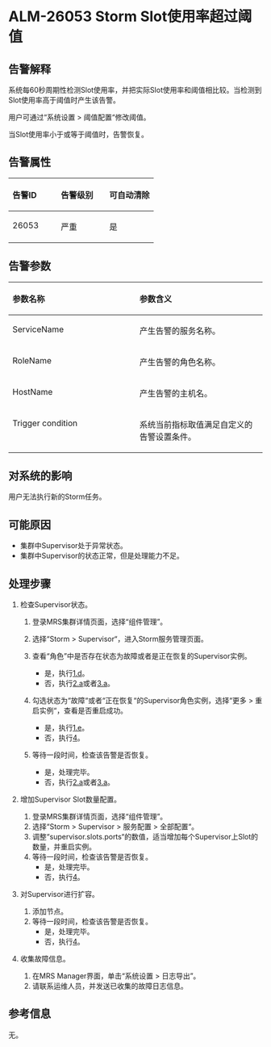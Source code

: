 # ALM-26053 Storm Slot使用率超过阈值<a name="alm_26053"></a>

## 告警解释<a name="zh-cn_topic_0191813942_section32908243175620"></a>

系统每60秒周期性检测Slot使用率，并把实际Slot使用率和阈值相比较。当检测到Slot使用率高于阈值时产生该告警。

用户可通过“系统设置 \> 阈值配置“修改阈值。

当Slot使用率小于或等于阈值时，告警恢复。

## 告警属性<a name="zh-cn_topic_0191813942_section21771461175620"></a>

<a name="zh-cn_topic_0191813942_table18657878175620"></a>
<table><thead align="left"><tr id="zh-cn_topic_0191813942_row25584845175620"><th class="cellrowborder" valign="top" width="33.33333333333333%" id="mcps1.1.4.1.1"><p id="zh-cn_topic_0191813942_p59106577175620"><a name="zh-cn_topic_0191813942_p59106577175620"></a><a name="zh-cn_topic_0191813942_p59106577175620"></a><strong id="zh-cn_topic_0191813942_b62197145175620"><a name="zh-cn_topic_0191813942_b62197145175620"></a><a name="zh-cn_topic_0191813942_b62197145175620"></a>告警ID</strong></p>
</th>
<th class="cellrowborder" valign="top" width="33.33333333333333%" id="mcps1.1.4.1.2"><p id="zh-cn_topic_0191813942_p4803980175620"><a name="zh-cn_topic_0191813942_p4803980175620"></a><a name="zh-cn_topic_0191813942_p4803980175620"></a><strong id="zh-cn_topic_0191813942_b43235825175620"><a name="zh-cn_topic_0191813942_b43235825175620"></a><a name="zh-cn_topic_0191813942_b43235825175620"></a>告警级别</strong></p>
</th>
<th class="cellrowborder" valign="top" width="33.33333333333333%" id="mcps1.1.4.1.3"><p id="zh-cn_topic_0191813942_p12440926175620"><a name="zh-cn_topic_0191813942_p12440926175620"></a><a name="zh-cn_topic_0191813942_p12440926175620"></a><strong id="zh-cn_topic_0191813942_b44859472175620"><a name="zh-cn_topic_0191813942_b44859472175620"></a><a name="zh-cn_topic_0191813942_b44859472175620"></a>可自动清除</strong></p>
</th>
</tr>
</thead>
<tbody><tr id="zh-cn_topic_0191813942_row9738609175620"><td class="cellrowborder" valign="top" width="33.33333333333333%" headers="mcps1.1.4.1.1 "><p id="zh-cn_topic_0191813942_p420326841881"><a name="zh-cn_topic_0191813942_p420326841881"></a><a name="zh-cn_topic_0191813942_p420326841881"></a>26053</p>
</td>
<td class="cellrowborder" valign="top" width="33.33333333333333%" headers="mcps1.1.4.1.2 "><p id="zh-cn_topic_0191813942_p492042251881"><a name="zh-cn_topic_0191813942_p492042251881"></a><a name="zh-cn_topic_0191813942_p492042251881"></a>严重</p>
</td>
<td class="cellrowborder" valign="top" width="33.33333333333333%" headers="mcps1.1.4.1.3 "><p id="zh-cn_topic_0191813942_p261193031881"><a name="zh-cn_topic_0191813942_p261193031881"></a><a name="zh-cn_topic_0191813942_p261193031881"></a>是</p>
</td>
</tr>
</tbody>
</table>

## 告警参数<a name="zh-cn_topic_0191813942_section8062366175620"></a>

<a name="zh-cn_topic_0191813942_table49071894175620"></a>
<table><thead align="left"><tr id="zh-cn_topic_0191813942_row19751123175620"><th class="cellrowborder" valign="top" width="50%" id="mcps1.1.3.1.1"><p id="zh-cn_topic_0191813942_p56337144175620"><a name="zh-cn_topic_0191813942_p56337144175620"></a><a name="zh-cn_topic_0191813942_p56337144175620"></a><strong id="zh-cn_topic_0191813942_b37272250175620"><a name="zh-cn_topic_0191813942_b37272250175620"></a><a name="zh-cn_topic_0191813942_b37272250175620"></a>参数名称</strong></p>
</th>
<th class="cellrowborder" valign="top" width="50%" id="mcps1.1.3.1.2"><p id="zh-cn_topic_0191813942_p66262301175620"><a name="zh-cn_topic_0191813942_p66262301175620"></a><a name="zh-cn_topic_0191813942_p66262301175620"></a><strong id="zh-cn_topic_0191813942_b59489799175620"><a name="zh-cn_topic_0191813942_b59489799175620"></a><a name="zh-cn_topic_0191813942_b59489799175620"></a>参数含义</strong></p>
</th>
</tr>
</thead>
<tbody><tr id="zh-cn_topic_0191813942_row53944385175620"><td class="cellrowborder" valign="top" width="50%" headers="mcps1.1.3.1.1 "><p id="zh-cn_topic_0191813942_p1213631718815"><a name="zh-cn_topic_0191813942_p1213631718815"></a><a name="zh-cn_topic_0191813942_p1213631718815"></a>ServiceName</p>
</td>
<td class="cellrowborder" valign="top" width="50%" headers="mcps1.1.3.1.2 "><p id="zh-cn_topic_0191813942_p4351758218815"><a name="zh-cn_topic_0191813942_p4351758218815"></a><a name="zh-cn_topic_0191813942_p4351758218815"></a>产生告警的服务名称。</p>
</td>
</tr>
<tr id="zh-cn_topic_0191813942_row39776827175620"><td class="cellrowborder" valign="top" width="50%" headers="mcps1.1.3.1.1 "><p id="zh-cn_topic_0191813942_p4893377818815"><a name="zh-cn_topic_0191813942_p4893377818815"></a><a name="zh-cn_topic_0191813942_p4893377818815"></a>RoleName</p>
</td>
<td class="cellrowborder" valign="top" width="50%" headers="mcps1.1.3.1.2 "><p id="zh-cn_topic_0191813942_p421312018815"><a name="zh-cn_topic_0191813942_p421312018815"></a><a name="zh-cn_topic_0191813942_p421312018815"></a>产生告警的角色名称。</p>
</td>
</tr>
<tr id="zh-cn_topic_0191813942_row38777247175620"><td class="cellrowborder" valign="top" width="50%" headers="mcps1.1.3.1.1 "><p id="zh-cn_topic_0191813942_p5146605718815"><a name="zh-cn_topic_0191813942_p5146605718815"></a><a name="zh-cn_topic_0191813942_p5146605718815"></a>HostName</p>
</td>
<td class="cellrowborder" valign="top" width="50%" headers="mcps1.1.3.1.2 "><p id="zh-cn_topic_0191813942_p800105218815"><a name="zh-cn_topic_0191813942_p800105218815"></a><a name="zh-cn_topic_0191813942_p800105218815"></a>产生告警的主机名。</p>
</td>
</tr>
<tr id="zh-cn_topic_0191813942_row5746391418810"><td class="cellrowborder" valign="top" width="50%" headers="mcps1.1.3.1.1 "><p id="zh-cn_topic_0191813942_p6140530018815"><a name="zh-cn_topic_0191813942_p6140530018815"></a><a name="zh-cn_topic_0191813942_p6140530018815"></a>Trigger condition</p>
</td>
<td class="cellrowborder" valign="top" width="50%" headers="mcps1.1.3.1.2 "><p id="zh-cn_topic_0191813942_p777338418815"><a name="zh-cn_topic_0191813942_p777338418815"></a><a name="zh-cn_topic_0191813942_p777338418815"></a>系统当前指标取值满足自定义的告警设置条件。</p>
</td>
</tr>
</tbody>
</table>

## 对系统的影响<a name="zh-cn_topic_0191813942_section3251753175620"></a>

用户无法执行新的Storm任务。

## 可能原因<a name="zh-cn_topic_0191813942_section21717983175620"></a>

-   集群中Supervisor处于异常状态。
-   集群中Supervisor的状态正常，但是处理能力不足。

## 处理步骤<a name="zh-cn_topic_0191813942_section7979165175620"></a>

1.  检查Supervisor状态。
    1.  登录MRS集群详情页面，选择“组件管理”。
    2.  选择“Storm \> Supervisor“，进入Storm服务管理页面。
    3.  查看“角色”中是否存在状态为故障或者是正在恢复的Supervisor实例。
        -   是，执行[1.d](#zh-cn_topic_0191813942_li6671657118374)。
        -   否，执行[2.a](#zh-cn_topic_0191813942_li142406612228)或者[3.a](#zh-cn_topic_0191813942_li22838295183633)。

    4.  <a name="zh-cn_topic_0191813942_li6671657118374"></a>勾选状态为“故障“或者“正在恢复“的Supervisor角色实例，选择“更多 \> 重启实例“，查看是否重启成功。
        -   是，执行[1.e](#zh-cn_topic_0191813942_li5198268318374)。
        -   否，执行[4](#zh-cn_topic_0191813942_li572522141314)。

    5.  <a name="zh-cn_topic_0191813942_li5198268318374"></a>等待一段时间，检查该告警是否恢复。
        -   是，处理完毕。
        -   否，执行[2.a](#zh-cn_topic_0191813942_li142406612228)或者[3.a](#zh-cn_topic_0191813942_li22838295183633)。

2.  增加Supervisor Slot数量配置。
    1.  <a name="zh-cn_topic_0191813942_li142406612228"></a>登录MRS集群详情页面，选择“组件管理”。
    2.  选择“Storm \> Supervisor \> 服务配置 \> 全部配置“。
    3.  调整“supervisor.slots.ports“的数值，适当增加每个Supervisor上Slot的数量，并重启实例。
    4.  等待一段时间，检查该告警是否恢复。
        -   是，处理完毕。
        -   否，执行[4](#zh-cn_topic_0191813942_li572522141314)。

3.  对Supervisor进行扩容。
    1.  <a name="zh-cn_topic_0191813942_li22838295183633"></a>添加节点。
    2.  等待一段时间，检查该告警是否恢复。
        -   是，处理完毕。
        -   否，执行[4](#zh-cn_topic_0191813942_li572522141314)。

4.  <a name="zh-cn_topic_0191813942_li572522141314"></a>收集故障信息。
    1.  在MRS Manager界面，单击“系统设置 \> 日志导出”。
    2.  请联系运维人员，并发送已收集的故障日志信息。


## 参考信息<a name="zh-cn_topic_0191813942_section42067024175620"></a>

无。

